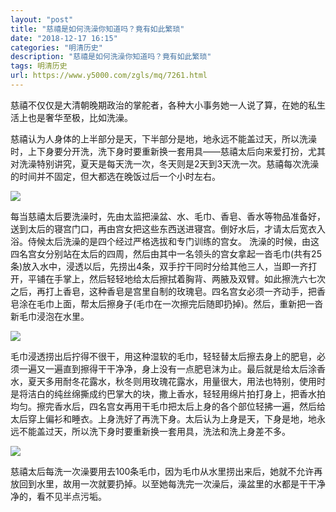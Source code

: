```yaml
---
layout: "post"
title: "慈禧是如何洗澡你知道吗？竟有如此繁琐"
date: "2018-12-17 16:15"
categories: "明清历史"
description: "慈禧是如何洗澡你知道吗？竟有如此繁琐"
tags: 明清历史
url: https://www.y5000.com/zgls/mq/7261.html
---
```






慈禧不仅仅是大清朝晚期政治的掌舵者，各种大小事务她一人说了算，在她的私生活上也是奢华至极，比如洗澡。

慈禧认为人身体的上半部分是天，下半部分是地，地永远不能盖过天，所以洗澡时，上下身要分开洗，洗下身时要重新换一套用具——慈禧太后向来爱打扮，尤其对洗澡特别讲究，夏天是每天洗一次，冬天则是2天到3天洗一次。慈禧每次洗澡的时间并不固定，但大都选在晚饭过后一个小时左右。

![](https://img.y5000.com/uploads/allimg/161214/153FR931-0.jpg)

每当慈禧太后要洗澡时，先由太监把澡盆、水、毛巾、香皂、香水等物品准备好，送到太后的寝宫门口，再由宫女把这些东西送进寝宫。倒好水后，才请太后宽衣入浴。侍候太后洗澡的是四个经过严格选拔和专门训练的宫女。
洗澡的时候，由这四名宫女分别站在太后的四周，然后由其中一名领头的宫女拿起一沓毛巾(共有25条)放入水中，浸透以后，先捞出4条，双手拧干同时分给其他三人，当即一齐打开，平铺在手掌上，然后轻轻地给太后擦拭着胸背、两腋及双臂。如此擦洗六七次之后，再打上香皂，这种香皂是宫里自制的玫瑰皂。四名宫女必须一齐动手，把香皂涂在毛巾上面，帮太后擦身子(毛巾在一次擦完后随即扔掉)。然后，重新把一沓新毛巾浸泡在水里。

![](https://img.y5000.com/uploads/allimg/161214/153FQR4-1.jpg)

毛巾浸透捞出后拧得不很干，用这种湿软的毛巾，轻轻替太后擦去身上的肥皂，必须一遍又一遍直到擦得干干净净，身上没有一点肥皂沫为止。最后就是给太后涂香水，夏天多用耐冬花露水，秋冬则用玫瑰花露水，用量很大，用法也特别，使用时是将洁白的纯丝绵撕成约巴掌大的块，撒上香水，轻轻用绵片拍打身上，把香水拍均匀。擦完香水后，四名宫女再用干毛巾把太后上身的各个部位轻拂一遍，然后给太后穿上偏衫和睡衣。上身洗好了再洗下身。太后认为上身是天，下身是地，地永远不能盖过天，所以洗下身时要重新换一套用具，洗法和洗上身差不多。

![](https://img.y5000.com/uploads/allimg/161214/153FQ334-2.jpg)

慈禧太后每洗一次澡要用去100条毛巾，因为毛巾从水里捞出来后，她就不允许再放回到水里，故用一次就要扔掉。以至她每洗完一次澡后，澡盆里的水都是干干净净的，看不见半点污垢。
